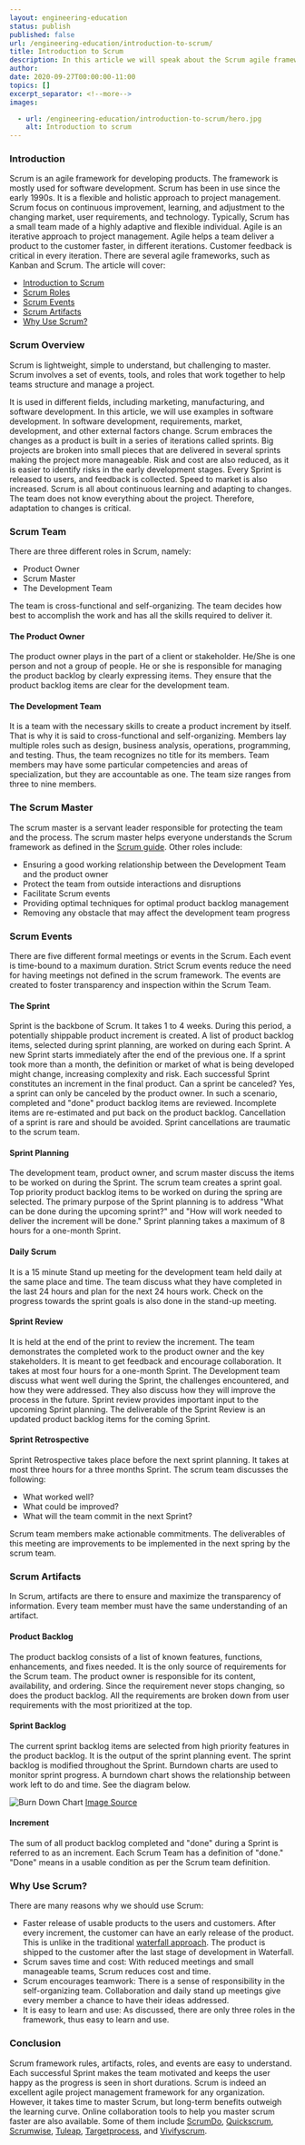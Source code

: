 ```yaml
---
layout: engineering-education
status: publish
published: false
url: /engineering-education/introduction-to-scrum/
title: Introduction to Scrum
description: In this article we will speak about the Scrum agile framework used for development purposes.
author:
date: 2020-09-27T00:00:00-11:00
topics: []
excerpt_separator: <!--more-->
images:

  - url: /engineering-education/introduction-to-scrum/hero.jpg
    alt: Introduction to scrum
---
```

### Introduction
Scrum is an agile framework for developing products. The framework is mostly used for software development. Scrum has been in use since the early 1990s. It is a flexible and holistic approach to project management.  Scrum focus on continuous improvement,  learning, and adjustment to the changing market, user requirements, and technology. Typically, Scrum has a small team made of a highly adaptive and flexible individual. Agile is an iterative approach to project management. Agile helps a team deliver a product to the customer faster, in different iterations. Customer feedback is critical in every iteration. There are several agile frameworks, such as Kanban and Scrum. The article will cover:
- [Introduction to Scrum](#Scrum-Overview)
- [Scrum Roles](#Scrum-Team)
- [Scrum Events](#Scrum-Events)
- [Scrum Artifacts](#Scrum-Artifacts)
- [Why Use Scrum?](#Why-Use-Scrum?)

### Scrum Overview
Scrum is lightweight, simple to understand, but challenging to master. Scrum involves a set of events, tools, and roles that work together to help teams structure and manage a project.

It is used in different fields, including marketing, manufacturing, and software development. In this article, we will use examples in software development. In software development, requirements, market, development, and other external factors change. Scrum embraces the changes as a product is built in a series of iterations called sprints. Big projects are broken into small pieces that are delivered in several sprints making the project more manageable. Risk and cost are also reduced, as it is easier to identify risks in the early development stages. Every Sprint is released to users, and feedback is collected. Speed to market is also increased. Scrum is all about continuous learning and adapting to changes. The team does not know everything about the project. Therefore, adaptation to changes is critical.

### Scrum Team
There are three different roles in Scrum, namely:
- Product Owner
- Scrum Master
- The Development Team

The team is cross-functional and self-organizing. The team decides how best to accomplish the work and has all the skills required to deliver it.

#### The Product Owner
The product owner plays in the part of a client or stakeholder. He/She is one person and not a group of people. He or she is responsible for managing the product backlog by clearly expressing items. They ensure that the product backlog items are clear for the development team.

#### The Development Team
It is a team with the necessary skills to create a product increment by itself. That is why it is said to cross-functional and self-organizing. Members lay multiple roles such as design, business analysis, operations, programming, and testing. Thus, the team recognizes no title for its members. Team members may have some particular competencies and areas of specialization, but they are accountable as one. The team size ranges from three to nine members.

### The Scrum Master
The scrum master is a servant leader responsible for protecting the team and the process. The scrum master helps everyone understands the Scrum framework as defined in the [Scrum guide](https://www.scrumguides.org/scrum-guide.html). Other roles include:

- Ensuring a good working relationship between the Development Team and the product owner
- Protect the team from outside interactions and disruptions
- Facilitate Scrum events
- Providing optimal techniques for optimal product backlog management
- Removing any obstacle that may affect the development team progress

### Scrum Events
There are five different formal meetings or events in the Scrum. Each event is time-bound to a maximum duration. Strict Scrum events reduce the need for having meetings not defined in the scrum framework. The events are created to foster transparency and inspection within the Scrum Team.

#### The Sprint
Sprint is the backbone of Scrum. It takes 1 to 4 weeks. During this period, a potentially shippable product increment is created. A list of product backlog items, selected during sprint planning, are worked on during each Sprint. A new Sprint starts immediately after the end of the previous one. If a sprint took more than a month, the definition or market of what is being developed might change, increasing complexity and risk. Each successful Sprint constitutes an increment in the final product. Can a sprint be canceled? Yes, a sprint can only be canceled by the product owner. In such a scenario, completed and "done" product backlog items are reviewed. Incomplete items are re-estimated and put back on the product backlog. Cancellation of a sprint is rare and should be avoided. Sprint cancellations are traumatic to the scrum team.

#### Sprint Planning
The development team, product owner, and scrum master discuss the items to be worked on during the Sprint. The scrum team creates a sprint goal. Top priority product backlog items to be worked on during the spring are selected. The primary purpose of the Sprint planning is to address "What can be done during the upcoming sprint?" and "How will work needed to deliver the increment will be done." Sprint planning takes a maximum of 8 hours for a one-month Sprint.

#### Daily Scrum
It is a 15 minute Stand up meeting for the development team held daily at the same place and time. The team discuss what they have completed in the last 24 hours and plan for the next 24 hours work. Check on the progress towards the sprint goals is also done in the stand-up meeting.

#### Sprint Review
It is held at the end of the print to review the increment. The team demonstrates the completed work to the product owner and the key stakeholders. It is meant to get feedback and encourage collaboration. It takes at most four hours for a one-month Sprint. The Development team discuss what went well during the Sprint, the challenges encountered, and how they were addressed. They also discuss how they will improve the process in the future. Sprint review provides important input to the upcoming Sprint planning. The deliverable of the Sprint Review is an updated product backlog items for the coming Sprint.

#### Sprint Retrospective
Sprint Retrospective takes place before the next sprint planning. It takes at most three hours for a three months Sprint. The scrum team discusses the following:

- What worked well?
- What could be improved?
- What will the team commit in the next Sprint?

Scrum team members make actionable commitments. The deliverables of this meeting are improvements to be implemented in the next spring by the scrum team.

### Scrum Artifacts
In Scrum, artifacts are there to ensure and maximize the transparency of information. Every team member must have the same understanding of an artifact.

#### Product Backlog
The product backlog consists of a list of known features, functions, enhancements, and fixes needed. It is the only source of requirements for the Scrum team. The product owner is responsible for its content, availability, and ordering. Since the requirement never stops changing, so does the product backlog. All the requirements are broken down from user requirements with the most prioritized at the top.

#### Sprint Backlog
The current sprint backlog items are selected from high priority features in the product backlog. It is the output of the sprint planning event. The sprint backlog is modified throughout the Sprint. Burndown charts are used to monitor sprint progress. A burndown chart shows the relationship between work left to do and time. See the diagram below.

![Burn Down Chart](/engineering-education/introduction-to-scrum/burndown-chart-example.jpg)
[Image Source](https://www.visual-paradigm.com/scrum/scrum-burndown-chart/)

#### Increment
The sum of all product backlog completed and "done" during a Sprint is referred to as an increment. Each Scrum Team has a definition of "done." "Done" means in a usable condition as per the Scrum team definition.

### Why Use Scrum?
There are many reasons why we should use Scrum:

- Faster release of usable products to the users and customers. After every increment, the customer can have an early release of the product. This is unlike in the traditional [waterfall approach](https://en.wikipedia.org/wiki/Waterfall_model). The product is shipped to the customer after the last stage of development in Waterfall.
- Scrum saves time and cost: With reduced meetings and small manageable teams, Scrum reduces cost and time.
- Scrum encourages teamwork: There is a sense of responsibility in the self-organizing team. Collaboration and daily stand up meetings give every member a chance to have their ideas addressed.
- It is easy to learn and use: As discussed, there are only three roles in the framework, thus easy to learn and use.

### Conclusion
Scrum framework rules, artifacts, roles, and events are easy to understand. Each successful Sprint makes the team motivated and keeps the user happy as the progress is seen in short durations. Scrum is indeed an excellent agile project management framework for any organization. However, it takes time to master Scrum, but long-term benefits outweigh the learning curve. Online collaboration tools to help you master scrum faster are also available. Some of them include [ScrumDo](https://www.scrumdo.com/), [Quickscrum](https://www.quickscrum.com/), [Scrumwise](https://www.scrumwise.com/), [Tuleap](https://www.tuleap.org/), [Targetprocess](https://www.targetprocess.com/), and [Vivifyscrum](https://www.vivifyscrum.com/).
